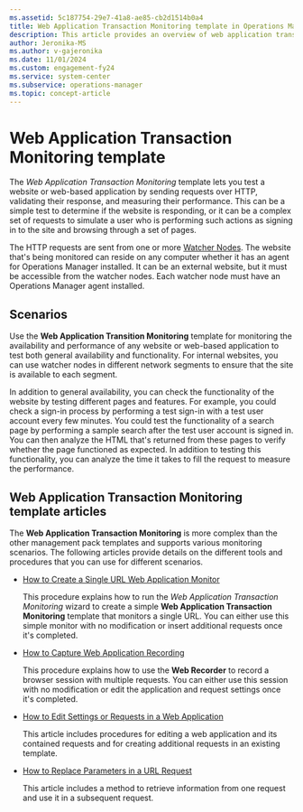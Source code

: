 ```yaml
---
ms.assetid: 5c187754-29e7-41a8-ae85-cb2d1514b0a4
title: Web Application Transaction Monitoring template in Operations Manager management pack
description: This article provides an overview of web application transaction monitoring template.
author: Jeronika-MS
ms.author: v-gajeronika
ms.date: 11/01/2024
ms.custom: engagement-fy24
ms.service: system-center
ms.subservice: operations-manager
ms.topic: concept-article
---
```


# Web Application Transaction Monitoring template



The _Web Application Transaction Monitoring_ template lets you test a website or web-based application by sending requests over HTTP, validating their response, and measuring their performance. This can be a simple test to determine if the website is responding, or it can be a complex set of requests to simulate a user who is performing such actions as signing in to the site and browsing through a set of pages.

The HTTP requests are sent from one or more [Watcher Nodes](/previous-versions/system-center/system-center-2012-R2/hh457584%28v%3dsc.12%29). The website that's being monitored can reside on any computer whether it has an agent for Operations Manager installed. It can be an external website, but it must be accessible from the watcher nodes. Each watcher node must have an Operations Manager agent installed.

## Scenarios

Use the  **Web Application Transition Monitoring**  template for monitoring the availability and performance of any website or web-based application to test both general availability and functionality. For internal websites, you can use watcher nodes in different network segments to ensure that the site is available to each segment.

In addition to general availability, you can check the functionality of the website by testing different pages and features. For example, you could check a sign-in process by performing a test sign-in with a test user account every few minutes. You could test the functionality of a search page by performing a sample search after the test user account is signed in. You can then analyze the HTML that's returned from these pages to verify whether the page functioned as expected. In addition to testing this functionality, you can analyze the time it takes to fill the request to measure the performance.

## Web Application Transaction Monitoring template articles

The  **Web Application Transaction Monitoring**  is more complex than the other management pack templates and supports various monitoring scenarios. The following articles provide details on the different tools and procedures that you can use for different scenarios.

- [How to Create a Single URL Web Application Monitor](/previous-versions/system-center/system-center-2012-R2/hh457541%28v%3dsc.12%29)

   This procedure explains how to run the _Web Application Transaction Monitoring_ wizard to create a simple  **Web Application Transaction Monitoring**  template that monitors a single URL. You can either use this simple monitor with no modification or insert additional requests once it's completed.

- [How to Capture Web Application Recording](/previous-versions/system-center/system-center-2012-R2/hh457597%28v%3dsc.12%29)

   This procedure explains how to use the  **Web Recorder**  to record a browser session with multiple requests. You can either use this session with no modification or edit the application and request settings once it's completed.

- [How to Edit Settings or Requests in a Web Application](/previous-versions/system-center/system-center-2012-R2/hh457602%28v%3dsc.12%29)

   This article includes procedures for editing a web application and its contained requests and for creating additional requests in an existing template.

- [How to Replace Parameters in a URL Request](how-to-replace-parameters-url-request.md)

   This article includes a method to retrieve information from one request and use it in a subsequent request.
